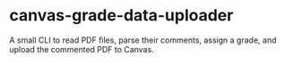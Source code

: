 # canvas-grade-data-uploader
A small CLI to read PDF files, parse their comments, assign a grade, and upload the commented PDF to Canvas.
